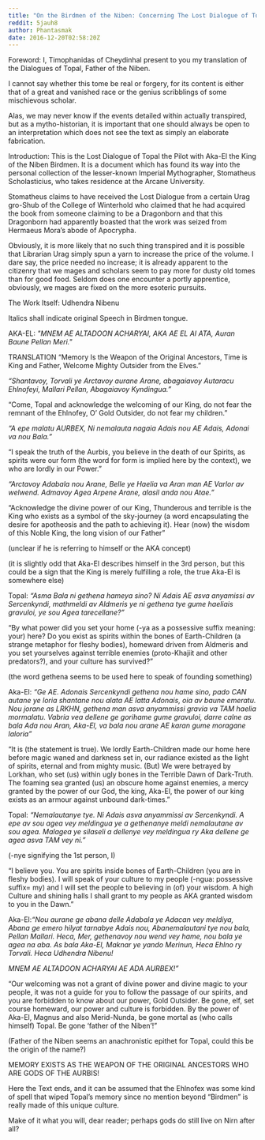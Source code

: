 ```yaml
---
title: "On the Birdmen of the Niben: Concerning The Lost Dialogue of Topal the Pilot with King Aka-El."
reddit: 5jauh8
author: Phantasmak
date: 2016-12-20T02:58:20Z
---
```


Foreword: 
I, Timophanidas of Cheydinhal present to you my translation of the Dialogues of Topal, Father of the Niben. 

I cannot say whether this tome be real or forgery, for its content is either that of a great and vanished race or the genius scribblings of some mischievous scholar. 

Alas, we may never know if the events detailed within actually transpired, but as a mytho-historian, it is important that one should always be open to an interpretation which does not see the text as simply an elaborate fabrication.

Introduction:
This is the Lost Dialogue of Topal the Pilot with Aka-El the King of the Niben Birdmen. It is a document which has found its way into the personal collection of the lesser-known Imperial Mythographer, Stomatheus Scholasticius, who takes residence at the Arcane University.

Stomatheus claims to have received the Lost Dialogue from a certain Urag gro-Shub of the College of Winterhold who claimed that he had acquired the book from someone claiming to be a Dragonborn and that this Dragonborn had apparently boasted that the work was seized from Hermaeus Mora’s abode of Apocrypha. 

Obviously, it is more likely that no such thing transpired and it is possible that Librarian Urag simply spun a yarn to increase the price of the volume. I dare say, the price needed no increase; it is already apparent to the citizenry that we mages and scholars seem to pay more for dusty old tomes than for good food. Seldom does one encounter a portly apprentice, obviously, we mages are fixed on the more esoteric pursuits.

The Work Itself: Udhendra Nibenu

Italics shall indicate original Speech in Birdmen tongue.

AKA-EL: *"MNEM AE ALTADOON ACHARYAI, AKA AE EL AI ATA, Auran Baune Pellan Meri."*

TRANSLATION “Memory Is the Weapon of the Original Ancestors, Time is King and Father, Welcome Mighty Outsider from the Elves.”


*“Shantavoy, Torvali ye Arctavoy aurane Arane, abagaiavoy Autaracu Ehlnofeyi, Mallari Pellan, Abagaiavoy Kyndingua.”*

“Come, Topal and acknowledge the welcoming of our King, do not fear the remnant of the Ehlnofey, O’ Gold Outsider, do not fear my children.”


*“A epe malatu AURBEX, Ni nemalauta nagaia Adais nou AE Adais, Adonai va nou Bala.”*

“I speak the truth of the Aurbis, you believe in the death of our Spirits, as spirits were our form (the word for form is implied here by the context), we who are lordly in our Power.”

*“Arctavoy Adabala nou Arane, Belle ye Haelia va Aran man AE Varlor av welwend. Admavoy Agea Arpene Arane, alasil anda nou Atae.”*

“Acknowledge the divine power of our King, Thunderous and terrible is the King who exists as a symbol of the sky-journey (a word encapsulating the desire for apotheosis and the path to achieving it). 
Hear (now) the wisdom of this Noble King, the long vision of our Father” 

(unclear if he is referring to himself or the AKA concept) 

(it is slightly odd that Aka-El describes himself in the 3rd person, but this could be a sign that the King is merely fulfilling a role, the true Aka-El is somewhere else)


Topal: *“Asma Bala ni gethena hameya sino? Ni Adais AE asva anyamissi av Sercenkyndi, mathmeldi av Aldmeris ye ni gethena tye gume haeliais gravuloi, ye sou Agea tarecellane?”*


“By what power did you set your home (-ya as a possessive suffix meaning: your) here? Do you exist as spirits within the bones of Earth-Children (a strange metaphor for fleshy bodies), homeward driven from Aldmeris and you set yourselves against terrible enemies (proto-Khajiit and other predators?), and your culture has survived?”

(the word gethena seems to be used here to speak of founding something)


Aka-El: *“Ge AE. Adonais Sercenkyndi gethena nou hame sino, pado CAN autane ye loria shantane nou alata AE latta Adonais, oia av baune emeratu. Nou jorane as LRKHN, gethena man asva anyammissi gravia va TAM haelia mormalatu. Vabria vea dellene ge gorihame gume gravuloi, darre calne as bala Ada nou Aran, Aka-El, va bala nou arane AE karan gume moragane laloria”* 


“It is (the statement is true). We lordly Earth-Children made our home here before magic waned and darkness set in, our radiance existed as the light of spirits, eternal and from mighty music. (But) We were betrayed by Lorkhan, who set (us) within ugly bones in the Terrible Dawn of Dark-Truth. The foaming sea granted (us) an obscure home against enemies, a mercy granted by the power of our God, the king, Aka-El, the power of our king exists as an armour against unbound dark-times.”  



Topal: *“Nemalautanye tye. Ni Adais asva anyammissi av Sercenkyndi. A epe av sou agea vey meldingua ye a gethenanye meldi nemalautane av sou agea. Malagea ye silaseli a dellenye vey meldingua ry Aka dellene ge agea asva TAM vey ni.”*

(-nye signifying the 1st person, I)

“I believe you. You are spirits inside bones of Earth-Children (you are in fleshy bodies). I will speak of your culture to my people (-ngua: possessive suffix= my) and I will set the people to believing in (of) your wisdom. A high Culture and shining halls I shall grant to my people as AKA granted wisdom to you in the Dawn.”


Aka-El:*“Nou aurane ge abana delle Adabala ye Adacan vey meldiya, Abana ge emero hilyat tarnabye Adais nou, Abanemalautani tye nou bala, Pellan Mallari. Heca, Mer, gethenavoy nou wend vey hame, nou bala ye agea na aba. As bala Aka-El, Maknar ye yando Merinun, Heca Ehlno ry Torvali. Heca Udhendra Nibenu!*

*MNEM AE ALTADOON ACHARYAI AE ADA AURBEX!”*


“Our welcoming was not a grant of divine power and divine magic to your people, it was not a guide for you to follow the passage of our spirits, and you are forbidden to know about our power, Gold Outsider. Be gone, elf, set course homeward, our power and culture is forbidden. By the power of Aka-El, Magnus and also Merid-Nunda, be gone mortal as (who calls himself) Topal. Be gone ‘father of the Niben’!”  

(Father of the Niben seems an anachronistic epithet for Topal, could this be the origin of the name?)


MEMORY EXISTS AS THE WEAPON OF THE ORIGINAL ANCESTORS WHO ARE GODS OF THE AURBIS!


Here the Text ends, and it can be assumed that the Ehlnofex was some kind of spell that wiped Topal’s memory since no mention beyond “Birdmen” is really made of this unique culture.

Make of it what you will, dear reader; perhaps gods do still live on Nirn after all?







